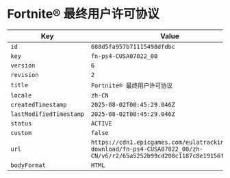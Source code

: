 # Fortnite® 最终用户许可协议

| Key | Value |
| --- | ----- |
| `id` | `688d5fa957b71115498dfdbc` |
| `key` | `fn-ps4-CUSA07022_00` |
| `version` | `6` |
| `revision` | `2` |
| `title` | `Fortnite® 最终用户许可协议` |
| `locale` | `zh-CN` |
| `createdTimestamp` | `2025-08-02T00:45:29.046Z` |
| `lastModifiedTimestamp` | `2025-08-02T00:45:29.046Z` |
| `status` | `ACTIVE` |
| `custom` | `false` |
| `url` | `https://cdn1.epicgames.com/eulatracking-download/fn-ps4-CUSA07022_00/zh-CN/v6/r2/65a5252b99cd208c1187c8e19156fd3b.pdf` |
| `bodyFormat` | `HTML` |
